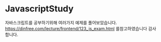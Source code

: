 # JavascriptStudy
자바스크립트를 공부하기위해 여러가지 예제를 풀어보았습니다.
https://dinfree.com/lecture/frontend/123_js_exam.html 를참고하였습니다 감사합니다.
